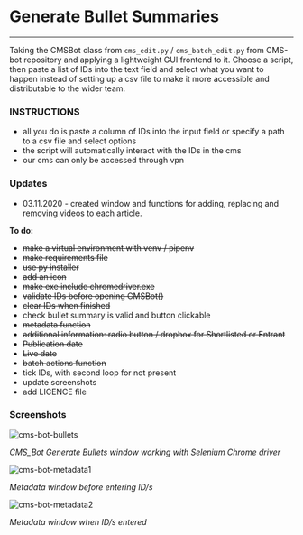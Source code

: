 
# Generate Bullet Summaries
--- 

Taking the CMSBot class from `cms_edit.py` / `cms_batch_edit.py` from CMS-bot repository and applying a lightweight GUI frontend to it. Choose a script, then paste a list of IDs into the text field and select what you want to happen instead of setting up a csv file to make it more accessible and distributable to the wider team.

### INSTRUCTIONS
- all you do is paste a column of IDs into the input field or specify a path to a csv file and select options
- the script will automatically interact with the IDs in the cms
- our cms can only be accessed through vpn

### Updates

- 03.11.2020 - created window and functions for adding, replacing and removing videos to each article.

**To do:**
- ~~make a virtual environment with venv / pipenv~~
- ~~make requirements file~~
- ~~use py installer~~
- ~~add an icon~~
- ~~make exe include chromedriver.exe~~
- ~~validate IDs before opening CMSBot()~~
- ~~clear IDs when finished~~
- check bullet summary is valid and button clickable
- ~~metadata function~~
- ~~additional information: radio button / dropbox for Shortlisted or Entrant~~
- ~~Publication date~~
- ~~Live date~~
- ~~batch actions function~~
- tick IDs, with second loop for not present
- update screenshots
- add LICENCE file

### Screenshots

![cms-bot-bullets](https://user-images.githubusercontent.com/60329603/79757653-4b0dc680-8314-11ea-8166-80084a982523.JPG)

*CMS_Bot Generate Bullets window working with Selenium Chrome driver*

![cms-bot-metadata1](https://user-images.githubusercontent.com/60329603/79757671-4fd27a80-8314-11ea-8895-8a4301e7bd0c.JPG)

*Metadata window before entering ID/s*

![cms-bot-metadata2](https://user-images.githubusercontent.com/60329603/79757673-506b1100-8314-11ea-95dd-f3892f4deed3.JPG)

*Metadata window when ID/s entered*